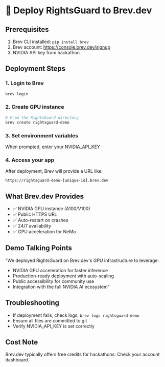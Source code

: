 # 🚀 Deploy RightsGuard to Brev.dev

## Prerequisites
1. Brev CLI installed: `pip install brev`
2. Brev account: https://console.brev.dev/signup
3. NVIDIA API key from hackathon

## Deployment Steps

### 1. Login to Brev
```bash
brev login
```

### 2. Create GPU instance
```bash
# From the RightsGuard directory
brev create rightsguard-demo
```

### 3. Set environment variables
When prompted, enter your NVIDIA_API_KEY

### 4. Access your app
After deployment, Brev will provide a URL like:
```
https://rightsguard-demo-[unique-id].brev.dev
```

## What Brev.dev Provides
- ✅ NVIDIA GPU instance (A100/V100)
- ✅ Public HTTPS URL
- ✅ Auto-restart on crashes
- ✅ 24/7 availability
- ✅ GPU acceleration for NeMo

## Demo Talking Points
"We deployed RightsGuard on Brev.dev's GPU infrastructure to leverage:
- NVIDIA GPU acceleration for faster inference
- Production-ready deployment with auto-scaling
- Public accessibility for community use
- Integration with the full NVIDIA AI ecosystem"

## Troubleshooting
- If deployment fails, check logs: `brev logs rightsguard-demo`
- Ensure all files are committed to git
- Verify NVIDIA_API_KEY is set correctly

## Cost Note
Brev.dev typically offers free credits for hackathons. Check your account dashboard.